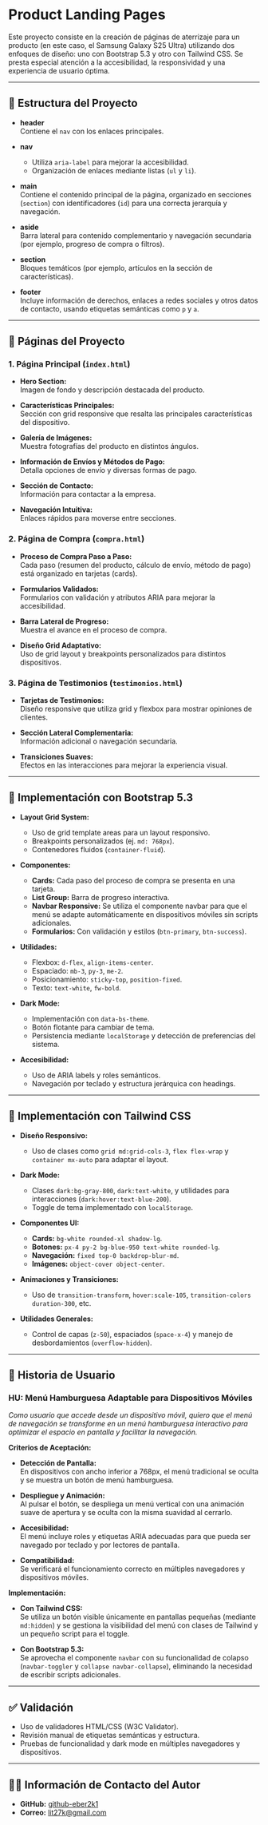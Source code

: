 # Product Landing Pages

Este proyecto consiste en la creación de páginas de aterrizaje para un producto (en este caso, el Samsung Galaxy S25 Ultra) utilizando dos enfoques de diseño: uno con Bootstrap 5.3 y otro con Tailwind CSS. Se presta especial atención a la accesibilidad, la responsividad y una experiencia de usuario óptima.

---

## 📌 Estructura del Proyecto

- **header**  
  Contiene el `nav` con los enlaces principales.

- **nav**  
  - Utiliza `aria-label` para mejorar la accesibilidad.  
  - Organización de enlaces mediante listas (`ul` y `li`).

- **main**  
  Contiene el contenido principal de la página, organizado en secciones (`section`) con identificadores (`id`) para una correcta jerarquía y navegación.

- **aside**  
  Barra lateral para contenido complementario y navegación secundaria (por ejemplo, progreso de compra o filtros).

- **section**  
  Bloques temáticos (por ejemplo, artículos en la sección de características).

- **footer**  
  Incluye información de derechos, enlaces a redes sociales y otros datos de contacto, usando etiquetas semánticas como `p` y `a`.

---

## 📱 Páginas del Proyecto

### 1. Página Principal (`index.html`)
- **Hero Section:**  
  Imagen de fondo y descripción destacada del producto.

- **Características Principales:**  
  Sección con grid responsive que resalta las principales características del dispositivo.

- **Galería de Imágenes:**  
  Muestra fotografías del producto en distintos ángulos.

- **Información de Envíos y Métodos de Pago:**  
  Detalla opciones de envío y diversas formas de pago.

- **Sección de Contacto:**  
  Información para contactar a la empresa.

- **Navegación Intuitiva:**  
  Enlaces rápidos para moverse entre secciones.

### 2. Página de Compra (`compra.html`)
- **Proceso de Compra Paso a Paso:**  
  Cada paso (resumen del producto, cálculo de envío, método de pago) está organizado en tarjetas (cards).

- **Formularios Validados:**  
  Formularios con validación y atributos ARIA para mejorar la accesibilidad.

- **Barra Lateral de Progreso:**  
  Muestra el avance en el proceso de compra.

- **Diseño Grid Adaptativo:**  
  Uso de grid layout y breakpoints personalizados para distintos dispositivos.

### 3. Página de Testimonios (`testimonios.html`)
- **Tarjetas de Testimonios:**  
  Diseño responsive que utiliza grid y flexbox para mostrar opiniones de clientes.

- **Sección Lateral Complementaria:**  
  Información adicional o navegación secundaria.

- **Transiciones Suaves:**  
  Efectos en las interacciones para mejorar la experiencia visual.

---

## 🎨 Implementación con Bootstrap 5.3

- **Layout Grid System:**  
  - Uso de grid template areas para un layout responsivo.  
  - Breakpoints personalizados (ej. `md: 768px`).  
  - Contenedores fluidos (`container-fluid`).

- **Componentes:**  
  - **Cards:** Cada paso del proceso de compra se presenta en una tarjeta.  
  - **List Group:** Barra de progreso interactiva.  
  - **Navbar Responsive:** Se utiliza el componente navbar para que el menú se adapte automáticamente en dispositivos móviles sin scripts adicionales.  
  - **Formularios:** Con validación y estilos (`btn-primary`, `btn-success`).

- **Utilidades:**  
  - Flexbox: `d-flex`, `align-items-center`.  
  - Espaciado: `mb-3`, `py-3`, `me-2`.  
  - Posicionamiento: `sticky-top`, `position-fixed`.  
  - Texto: `text-white`, `fw-bold`.

- **Dark Mode:**  
  - Implementación con `data-bs-theme`.  
  - Botón flotante para cambiar de tema.  
  - Persistencia mediante `localStorage` y detección de preferencias del sistema.

- **Accesibilidad:**  
  - Uso de ARIA labels y roles semánticos.  
  - Navegación por teclado y estructura jerárquica con headings.

---

## 🎨 Implementación con Tailwind CSS

- **Diseño Responsivo:**  
  - Uso de clases como `grid md:grid-cols-3`, `flex flex-wrap` y `container mx-auto` para adaptar el layout.

- **Dark Mode:**  
  - Clases `dark:bg-gray-800`, `dark:text-white`, y utilidades para interacciones (`dark:hover:text-blue-200`).  
  - Toggle de tema implementado con `localStorage`.

- **Componentes UI:**  
  - **Cards:** `bg-white rounded-xl shadow-lg`.  
  - **Botones:** `px-4 py-2 bg-blue-950 text-white rounded-lg`.  
  - **Navegación:** `fixed top-0 backdrop-blur-md`.  
  - **Imágenes:** `object-cover object-center`.

- **Animaciones y Transiciones:**  
  - Uso de `transition-transform`, `hover:scale-105`, `transition-colors duration-300`, etc.

- **Utilidades Generales:**  
  - Control de capas (`z-50`), espaciados (`space-x-4`) y manejo de desbordamientos (`overflow-hidden`).

---

## 📖 Historia de Usuario

### HU: Menú Hamburguesa Adaptable para Dispositivos Móviles

*Como usuario que accede desde un dispositivo móvil, quiero que el menú de navegación se transforme en un menú hamburguesa interactivo para optimizar el espacio en pantalla y facilitar la navegación.*

**Criterios de Aceptación:**
- **Detección de Pantalla:**  
  En dispositivos con ancho inferior a 768px, el menú tradicional se oculta y se muestra un botón de menú hamburguesa.

- **Despliegue y Animación:**  
  Al pulsar el botón, se despliega un menú vertical con una animación suave de apertura y se oculta con la misma suavidad al cerrarlo.

- **Accesibilidad:**  
  El menú incluye roles y etiquetas ARIA adecuadas para que pueda ser navegado por teclado y por lectores de pantalla.

- **Compatibilidad:**  
  Se verificará el funcionamiento correcto en múltiples navegadores y dispositivos móviles.

**Implementación:**
- **Con Tailwind CSS:**  
  Se utiliza un botón visible únicamente en pantallas pequeñas (mediante `md:hidden`) y se gestiona la visibilidad del menú con clases de Tailwind y un pequeño script para el toggle.

- **Con Bootstrap 5.3:**  
  Se aprovecha el componente `navbar` con su funcionalidad de colapso (`navbar-toggler` y `collapse navbar-collapse`), eliminando la necesidad de escribir scripts adicionales.

---

## ✅ Validación

- Uso de validadores HTML/CSS (W3C Validator).  
- Revisión manual de etiquetas semánticas y estructura.  
- Pruebas de funcionalidad y dark mode en múltiples navegadores y dispositivos.

---

## 👨‍💻 Información de Contacto del Autor

- **GitHub:** [github-eber2k1](https://github.com/eber2k1)  
- **Correo:** lit27k@gmail.com
